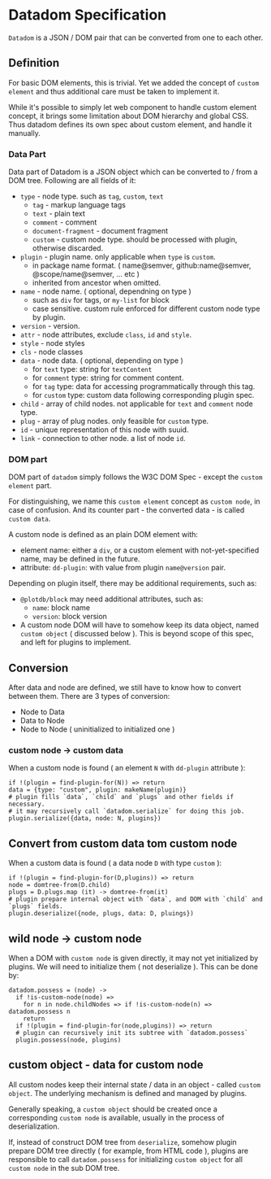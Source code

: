 # Datadom Specification

`Datadom` is a JSON / DOM pair that can be converted from one to each other.


## Definition

For basic DOM elements, this is trivial. Yet we added the concept of `custom element` and thus additional care must be taken to implement it.

While it's possible to simply let web component to handle custom element concept, it brings some limitation about DOM hierarchy and global CSS. Thus datadom defines its own spec about custom element, and handle it manually.


### Data Part 

Data part of Datadom is a JSON object which can be converted to / from a DOM tree. Following are all fields of it:

 - `type` - node type. such as `tag`, `custom`, `text`
    - `tag` - markup language tags
    - `text` - plain text
    - `comment` - comment
    - `document-fragment` - document fragment
    - `custom` - custom node type. should be processed with plugin, otherwise discarded.
 - `plugin` - plugin name. only applicable when `type` is `custom`.
    - in package name format. ( name@semver, github:name@semver, @scope/name@semver, ... etc )
    - inherited from ancestor when omitted.
 - `name` - node name. ( optional, dependning on type )
    - such as `div` for tags, or `my-list` for block
    - case sensitive. custom rule enforced for different custom node type by plugin.
 - `version` - version.
 - `attr` - node attributes, exclude `class`, `id` and `style`.
 - `style` - node styles
 - `cls` - node classes
 - `data` - node data. ( optional, depending on type )
   - for `text` type: string for `textContent`
   - for `comment` type: string for comment content.
   - for `tag` type: data for accessing programmatically through this tag.
   - for `custom` type: custom data following corresponding plugin spec.
 - `child` - array of child nodes. not applicable for `text` and `comment` node type.
 - `plug` - array of plug nodes. only feasible for `custom` type.
 - `id` - unique representation of this node with suuid.
 - `link` - connection to other node. a list of node `id`.


### DOM part

DOM part of `datadom` simply follows the W3C DOM Spec - except the `custom element` part.

For distinguishing, we name this `custom element` concept as `custom node`, in case of confusion. And its counter part - the converted data - is called `custom data`.

A custom node is defined as an plain DOM element with:

 - element name: either a `div`, or a custom element with not-yet-specified name, may be defined in the future.
 - attribute: `dd-plugin`: with value from plugin `name@version` pair.

Depending on plugin itself, there may be additional requirements, such as:
 - `@plotdb/block` may need additional attributes, such as:
   - `name`: block name
   - `version`: block version
 - A custom node DOM will have to somehow keep its data object, named `custom object` ( discussed below ). This is beyond scope of this spec, and left for plugins to implement.


## Conversion

After data and node are defined, we still have to know how to convert between them. There are 3 types of conversion:

 - Node to Data
 - Data to Node
 - Node to Node ( uninitialized to initialized one )


### custom node → custom data

When a custom node is found ( an element `N` with `dd-plugin` attribute ):

    if !(plugin = find-plugin-for(N)) => return
    data = {type: "custom", plugin: makeName(plugin)}
    # plugin fills `data`, `child` and `plugs` and other fields if necessary.
    # it may recursively call `datadom.serialize` for doing this job.
    plugin.serialize({data, node: N, plugins})


## Convert from custom data tom custom node

When a custom data is found ( a data node `D` with type `custom` ):

    if !(plugin = find-plugin-for(D,plugins)) => return
    node = domtree-from(D.child)
    plugs = D.plugs.map (it) -> domtree-from(it)
    # plugin prepare internal object with `data`, and DOM with `child` and `plugs` fields.
    plugin.deserialize({node, plugs, data: D, pluings})


## wild node → custom node

When a DOM with `custom node` is given directly, it may not yet initialized by plugins. We will need to initialize them ( not deserialize ). This can be done by:

    datadom.possess = (node) ->
      if !is-custom-node(node) =>
        for n in node.childNodes => if !is-custom-node(n) => datadom.possess n
        return
      if !(plugin = find-plugin-for(node,plugins)) => return
      # plugin can recursively init its subtree with `datadom.possess`
      plugin.possess(node, plugins)
  

## custom object - data for custom node

All custom nodes keep their internal state / data in an object - called `custom object`. The underlying mechanism is defined and managed by plugins.

Generally speaking, a `custom object` should be created once a corresponding `custom node` is available, usually in the process of deserialization.

If, instead of construct DOM tree from `deserialize`, somehow plugin prepare DOM tree directly ( for example, from HTML code ), plugins are responsible to call `datadom.possess` for initializing `custom object` for all `custom node` in the sub DOM tree.
